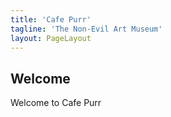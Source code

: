 ```yaml
---
title: 'Cafe Purr'
tagline: 'The Non-Evil Art Museum'
layout: PageLayout
---
```


## Welcome

Welcome to Cafe Purr

